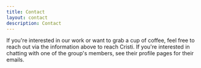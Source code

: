 ```yaml
---
title: Contact
layout: contact
description: Contact
---
```


If you're interested in our work or want to grab a cup of coffee, feel free to reach out via the information above to reach Cristi. If you're interested in chatting with one of the group's members, see their profile pages for their emails.

